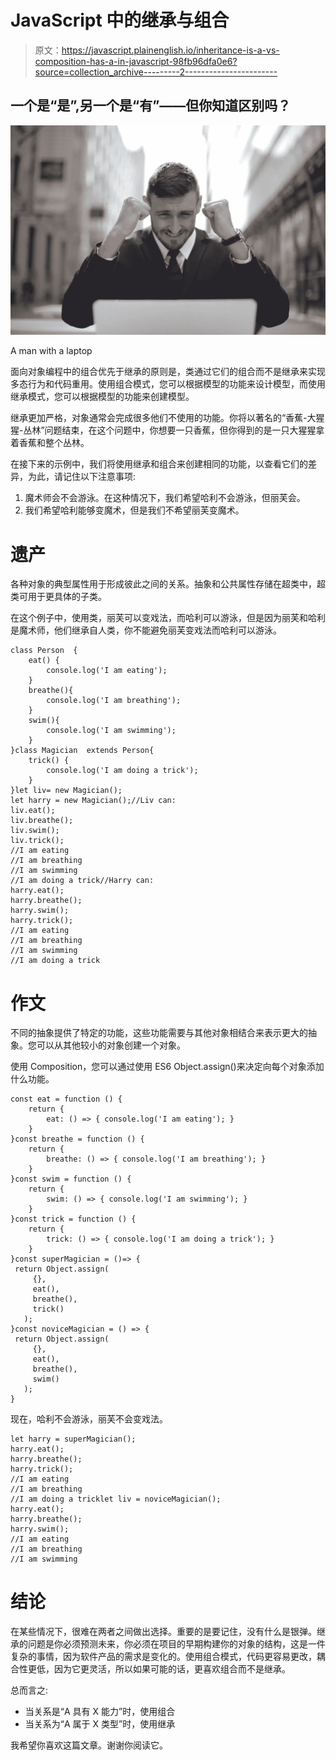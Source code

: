 # JavaScript 中的继承与组合

> 原文：<https://javascript.plainenglish.io/inheritance-is-a-vs-composition-has-a-in-javascript-98fb96dfa0e6?source=collection_archive---------2----------------------->

## 一个是“是”,另一个是“有”——但你知道区别吗？

![](img/868f37a5af8a1c7792a1ac5229fcea33.png)

A man with a laptop

面向对象编程中的组合优先于继承的原则是，类通过它们的组合而不是继承来实现多态行为和代码重用。使用组合模式，您可以根据模型的功能来设计模型，而使用继承模式，您可以根据模型的功能来创建模型。

继承更加严格，对象通常会完成很多他们不使用的功能。你将以著名的“香蕉-大猩猩-丛林”问题结束，在这个问题中，你想要一只香蕉，但你得到的是一只大猩猩拿着香蕉和整个丛林。

在接下来的示例中，我们将使用继承和组合来创建相同的功能，以查看它们的差异，为此，请记住以下注意事项:

1.  魔术师会不会游泳。在这种情况下，我们希望哈利不会游泳，但丽芙会。
2.  我们希望哈利能够变魔术，但是我们不希望丽芙变魔术。

# 遗产

各种对象的典型属性用于形成彼此之间的关系。抽象和公共属性存储在超类中，超类可用于更具体的子类。

在这个例子中，使用类，丽芙可以变戏法，而哈利可以游泳，但是因为丽芙和哈利是魔术师，他们继承自人类，你不能避免丽芙变戏法而哈利可以游泳。

```
class Person  {
    eat() {
        console.log('I am eating');
    }
    breathe(){
        console.log('I am breathing');
    }    
    swim(){
        console.log('I am swimming');
    } 
}class Magician  extends Person{
    trick() {
        console.log('I am doing a trick');
    }
}let liv= new Magician();
let harry = new Magician();//Liv can:
liv.eat();
liv.breathe();
liv.swim();
liv.trick();
//I am eating
//I am breathing
//I am swimming
//I am doing a trick//Harry can:
harry.eat();
harry.breathe();
harry.swim();
harry.trick();
//I am eating
//I am breathing
//I am swimming
//I am doing a trick
```

# 作文

不同的抽象提供了特定的功能，这些功能需要与其他对象相结合来表示更大的抽象。您可以从其他较小的对象创建一个对象。

使用 Composition，您可以通过使用 ES6 Object.assign()来决定向每个对象添加什么功能。

```
const eat = function () {
    return {
        eat: () => { console.log('I am eating'); }
    }
}const breathe = function () {
    return {
        breathe: () => { console.log('I am breathing'); }
    }
}const swim = function () {
    return {
        swim: () => { console.log('I am swimming'); }
    }
}const trick = function () {
    return {
        trick: () => { console.log('I am doing a trick'); }
    }
}const superMagician = ()=> {
 return Object.assign(
     {},
     eat(),
     breathe(),
     trick()
   );
}const noviceMagician = () => {
 return Object.assign(
     {},
     eat(),
     breathe(),
     swim()
   );
}
```

现在，哈利不会游泳，丽芙不会变戏法。

```
let harry = superMagician();
harry.eat();
harry.breathe();
harry.trick();
//I am eating
//I am breathing
//I am doing a tricklet liv = noviceMagician();
harry.eat();
harry.breathe();
harry.swim();
//I am eating
//I am breathing
//I am swimming
```

# 结论

在某些情况下，很难在两者之间做出选择。重要的是要记住，没有什么是银弹。继承的问题是你必须预测未来，你必须在项目的早期构建你的对象的结构，这是一件复杂的事情，因为软件产品的需求是变化的。使用组合模式，代码更容易更改，耦合性更低，因为它更灵活，所以如果可能的话，更喜欢组合而不是继承。

总而言之:

*   当关系是“A 具有 X 能力”时，使用组合
*   当关系为“A 属于 X 类型”时，使用继承

我希望你喜欢这篇文章。谢谢你阅读它。